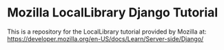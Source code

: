 # Mozilla LocalLibrary Django Tutorial

This is a repository for the LocalLibrary tutorial provided by Mozilla at:
https://developer.mozilla.org/en-US/docs/Learn/Server-side/Django/
